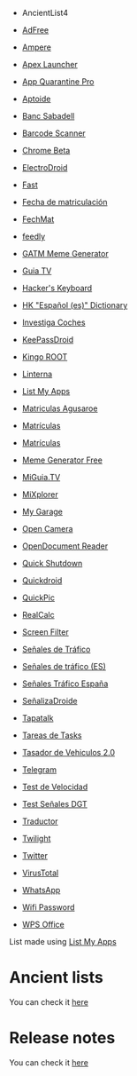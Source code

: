 
* AncientList4

* [AdFree](https://play.google.com/store/apps/details?id=com.bigtincan.android.adfree) 
* [Ampere](https://play.google.com/store/apps/details?id=com.gombosdev.ampere) 
* [Apex Launcher](https://play.google.com/store/apps/details?id=com.anddoes.launcher) 
* [App Quarantine Pro](https://play.google.com/store/apps/details?id=com.ramdroid.appquarantinepro) 
* [Aptoide](https://play.google.com/store/apps/details?id=cm.aptoide.pt) 
* [Banc Sabadell](https://play.google.com/store/apps/details?id=net.inverline.bancosabadell.officelocator.android) 
* [Barcode Scanner](https://play.google.com/store/apps/details?id=com.google.zxing.client.android) 
* [Chrome Beta](https://play.google.com/store/apps/details?id=com.chrome.beta) 
* [ElectroDroid](https://play.google.com/store/apps/details?id=it.android.demi.elettronica) 
* [Fast](https://play.google.com/store/apps/details?id=app.fastfacebook.com) 
* [Fecha de matriculación](https://play.google.com/store/apps/details?id=com.pacv.matriculas) 
* [FechMat](https://play.google.com/store/apps/details?id=ming.android.app) 
* [feedly](https://play.google.com/store/apps/details?id=com.devhd.feedly) 
* [GATM Meme Generator](https://play.google.com/store/apps/details?id=iddqd.gatm) 
* [Guia TV](https://play.google.com/store/apps/details?id=net.micene.minigroup.palimpsests.lite) 
* [Hacker's Keyboard](https://play.google.com/store/apps/details?id=org.pocketworkstation.pckeyboard) 
* [HK "Español (es)" Dictionary](https://play.google.com/store/apps/details?id=org.pocketworkstation.dict.es) 
* [Investiga Coches](https://play.google.com/store/apps/details?id=jfs.InvestigaCoches) 
* [KeePassDroid](https://play.google.com/store/apps/details?id=com.android.keepass) 
* [Kingo ROOT](https://play.google.com/store/apps/details?id=com.kingoroot.com) 
* [Linterna](https://play.google.com/store/apps/details?id=com.zeroneapps.flashlight) 
* [List My Apps](https://play.google.com/store/apps/details?id=de.onyxbits.listmyapps) 
* [Matriculas Agusaroe](https://play.google.com/store/apps/details?id=agustin.matriculacion) 
* [Matrículas](https://play.google.com/store/apps/details?id=com.entropik.matriculas) 
* [Matrículas](https://play.google.com/store/apps/details?id=coche.matricula) 
* [Meme Generator Free](https://play.google.com/store/apps/details?id=com.zombodroid.MemeGenerator) 
* [MiGuia.TV](https://play.google.com/store/apps/details?id=com.miarroba.guiatvandroid) 
* [MiXplorer](https://play.google.com/store/apps/details?id=com.android.mixplorer) 
* [My Garage](https://play.google.com/store/apps/details?id=com.moremu.mygarage) 
* [Open Camera](https://play.google.com/store/apps/details?id=net.sourceforge.opencamera) 
* [OpenDocument Reader](https://play.google.com/store/apps/details?id=at.tomtasche.reader) 
* [Quick Shutdown](https://play.google.com/store/apps/details?id=com.grrmode.quickshutdown) 
* [Quickdroid](https://play.google.com/store/apps/details?id=vu.de.urpool.quickdroid) 
* [QuickPic](https://play.google.com/store/apps/details?id=com.alensw.PicFolder) 
* [RealCalc](https://play.google.com/store/apps/details?id=uk.co.nickfines.RealCalc) 
* [Screen Filter](https://play.google.com/store/apps/details?id=com.haxor) 
* [Señales de Tráfico](https://play.google.com/store/apps/details?id=com.dravek.trafico) 
* [Señales de tráfico (ES)](https://play.google.com/store/apps/details?id=com.lukas.trafficsignals) 
* [Señales Tráfico España](https://play.google.com/store/apps/details?id=com.xallapps.senalestraficoespana) 
* [SeñalizaDroide](https://play.google.com/store/apps/details?id=com.signalsdroid) 
* [Tapatalk](https://play.google.com/store/apps/details?id=com.quoord.tapatalkpro.activity) 
* [Tareas de Tasks](https://play.google.com/store/apps/details?id=org.tasks) 
* [Tasador de Vehiculos 2.0](https://play.google.com/store/apps/details?id=com.stk.tasadorvehiculos) 
* [Telegram](https://play.google.com/store/apps/details?id=org.telegram.messenger) 
* [Test de Velocidad](https://play.google.com/store/apps/details?id=com.ookla.adslzonespeedtest) 
* [Test Señales DGT](https://play.google.com/store/apps/details?id=senales.android.test) 
* [Traductor](https://play.google.com/store/apps/details?id=com.google.android.apps.translate) 
* [Twilight](https://play.google.com/store/apps/details?id=com.urbandroid.lux) 
* [Twitter](https://play.google.com/store/apps/details?id=com.twitter.android) 
* [VirusTotal](https://play.google.com/store/apps/details?id=com.virustotal) 
* [WhatsApp](https://play.google.com/store/apps/details?id=com.whatsapp) 
* [Wifi Password](https://play.google.com/store/apps/details?id=com.farproc.wifipassword) 
* [WPS Office](https://play.google.com/store/apps/details?id=cn.wps.moffice_eng)

List made using [List My Apps](https://play.google.com/store/apps/details?id=de.onyxbits.listmyapps)

Ancient lists
=============================================
You can check it [here](https://github.com/adgellida/androidpackages/tree/master/Ancient%20lists)

Release notes
=============================================
You can check it [here](https://github.com/adgellida/androidpackages/releases)
